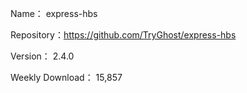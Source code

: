 Name： express-hbs

Repository：https://github.com/TryGhost/express-hbs

Version： 2.4.0

Weekly Download： 15,857
